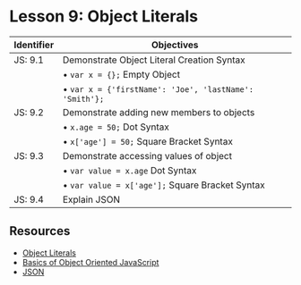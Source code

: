 # Lesson 9: Object Literals

Identifier   | Objectives
-------------|------------
JS: 9.1      | Demonstrate Object Literal Creation Syntax
             | &bull; `var x = {};` Empty Object
             | &bull; `var x = {'firstName': 'Joe', 'lastName': 'Smith'};`
JS: 9.2      | Demonstrate adding new members to objects
             | &bull; `x.age = 50;` Dot Syntax
             | &bull; `x['age'] = 50;` Square Bracket Syntax
JS: 9.3      | Demonstrate accessing values of object
             | &bull; `var value = x.age` Dot Syntax
             | &bull; `var value = x['age'];` Square Bracket Syntax
JS: 9.4      | Explain JSON 

## Resources

- [Object Literals](http://www.dyn-web.com/tutorials/object-literal/)
- [Basics of Object Oriented JavaScript](http://code.tutsplus.com/tutorials/the-basics-of-object-oriented-javascript--net-7670)
- [JSON](http://htmldog.com/guides/javascript/intermediate/json/)